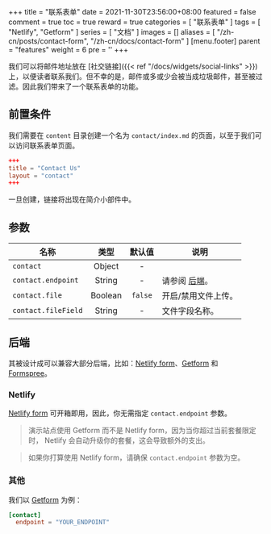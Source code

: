 +++
title = "联系表单"
date = 2021-11-30T23:56:00+08:00
featured = false
comment = true
toc = true
reward = true
categories = [
  "联系表单"
]
tags = [
  "Netlify",
  "Getform"
]
series = [
  "文档"
]
images = []
aliases = [
  "/zh-cn/posts/contact-form",
  "/zh-cn/docs/contact-form"
]
[menu.footer]
  parent = "features"
  weight = 6
  pre = '<i class="fas fa-fw fa-question-circle me-1"></i>'
+++

我们可以将邮件地址放在 [社交链接]({{< ref "/docs/widgets/social-links" >}})上，以便读者联系我们。但不幸的是，邮件或多或少会被当成垃圾邮件，甚至被过滤。因此我们带来了一个联系表单的功能。

<!--more-->

## 前置条件

我们需要在 `content` 目录创建一个名为 `contact/index.md` 的页面，以至于我们可以访问联系表单页面。

```toml
+++
title = "Contact Us"
layout = "contact"
+++
```

一旦创建，链接将出现在简介小部件中。

## 参数

| 名称 | 类型 | 默认值 | 说明
|---|:-:|:-:|---
| `contact` | Object | - | 
| `contact.endpoint` | String | - | 请参阅 [后端](#后端)。
| `contact.file` | Boolean | `false` | 开启/禁用文件上传。
| `contact.fileField` | String | - | 文件字段名称。

## 后端

其被设计成可以兼容大部分后端，比如：[Netlify form](https://docs.netlify.com/forms/setup)、[Getform](https://getform.io/) 和 [Formspree](https://formspree.io/)。

### Netlify

[Netlify form](https://docs.netlify.com/forms/setup) 可开箱即用，因此，你无需指定 `contact.endpoint` 参数。

> 演示站点使用 Getform 而不是 Netlify form，因为当你超过当前套餐限定时， Netlify 会自动升级你的套餐，这会导致额外的支出。

> 如果你打算使用 Netlify form，请确保 `contact.endpoint` 参数为空。

### 其他

我们以 [Getform](https://getform.io) 为例：

```toml
[contact]
  endpoint = "YOUR_ENDPOINT"
```
